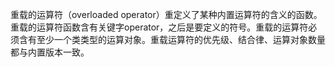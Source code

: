 重载的运算符（overloaded operator）重定义了某种内置运算符的含义的函数。重载的运算符函数含有关键字operator，之后是要定义的符号。重载的运算符必须含有至少一个类类型的运算对象。重载运算符的优先级、结合律、运算对象数量都与内置版本一致。
